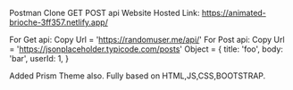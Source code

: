 Postman Clone GET POST api Website
Hosted Link: https://animated-brioche-3ff357.netlify.app/


For Get api: Copy Url = 'https://randomuser.me/api/' 
For Post api: Copy Url = 'https://jsonplaceholder.typicode.com/posts'
                    Object = {
                               title: 'foo',
                               body: 'bar',
                               userId: 1,
                             }     

Added Prism Theme also.
Fully based on HTML,JS,CSS,BOOTSTRAP. 
